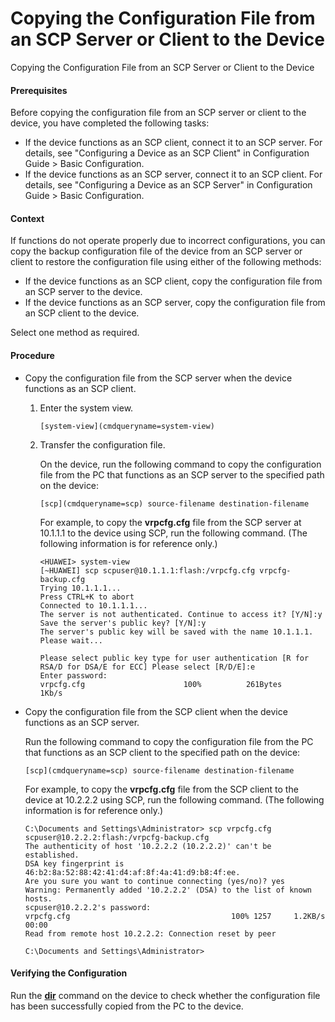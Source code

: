 Copying the Configuration File from an SCP Server or Client to the Device
=========================================================================

Copying the Configuration File from an SCP Server or Client to the Device

#### Prerequisites

Before copying the configuration file from an SCP server or client to the device, you have completed the following tasks:

* If the device functions as an SCP client, connect it to an SCP server. For details, see "Configuring a Device as an SCP Client" in Configuration Guide > Basic Configuration.
* If the device functions as an SCP server, connect it to an SCP client. For details, see "Configuring a Device as an SCP Server" in Configuration Guide > Basic Configuration.


#### Context

If functions do not operate properly due to incorrect configurations, you can copy the backup configuration file of the device from an SCP server or client to restore the configuration file using either of the following methods:

* If the device functions as an SCP client, copy the configuration file from an SCP server to the device.
* If the device functions as an SCP server, copy the configuration file from an SCP client to the device.

Select one method as required.


#### Procedure

* Copy the configuration file from the SCP server when the device functions as an SCP client.
  1. Enter the system view.
     
     
     ```
     [system-view](cmdqueryname=system-view) 
     ```
  2. Transfer the configuration file.
     
     
     
     On the device, run the following command to copy the configuration file from the PC that functions as an SCP server to the specified path on the device:
     
     ```
     [scp](cmdqueryname=scp) source-filename destination-filename
     ```
     
     For example, to copy the **vrpcfg.cfg** file from the SCP server at 10.1.1.1 to the device using SCP, run the following command. (The following information is for reference only.)
     
     ```
     <HUAWEI> system-view
     [~HUAWEI] scp scpuser@10.1.1.1:flash:/vrpcfg.cfg vrpcfg-backup.cfg 
     Trying 10.1.1.1...
     Press CTRL+K to abort
     Connected to 10.1.1.1...
     The server is not authenticated. Continue to access it? [Y/N]:y
     Save the server's public key? [Y/N]:y
     The server's public key will be saved with the name 10.1.1.1. Please wait...
     
     Please select public key type for user authentication [R for RSA/D for DSA/E for ECC] Please select [R/D/E]:e 
     Enter password:
     vrpcfg.cfg                      100%          261Bytes            1Kb/s
     ```
* Copy the configuration file from the SCP client when the device functions as an SCP server.
  
  
  
  Run the following command to copy the configuration file from the PC that functions as an SCP client to the specified path on the device:
  
  ```
  [scp](cmdqueryname=scp) source-filename destination-filename
  ```
  
  For example, to copy the **vrpcfg.cfg** file from the SCP client to the device at 10.2.2.2 using SCP, run the following command. (The following information is for reference only.)
  
  
  
  ```
  C:\Documents and Settings\Administrator> scp vrpcfg.cfg scpuser@10.2.2.2:flash:/vrpcfg-backup.cfg 
  The authenticity of host '10.2.2.2 (10.2.2.2)' can't be established.
  DSA key fingerprint is 46:b2:8a:52:88:42:41:d4:af:8f:4a:41:d9:b8:4f:ee.
  Are you sure you want to continue connecting (yes/no)? yes
  Warning: Permanently added '10.2.2.2' (DSA) to the list of known hosts.
  scpuser@10.2.2.2's password:
  vrpcfg.cfg                                    100% 1257     1.2KB/s   00:00
  Read from remote host 10.2.2.2: Connection reset by peer
  
  C:\Documents and Settings\Administrator>
  ```

#### Verifying the Configuration

Run the [**dir**](cmdqueryname=dir) command on the device to check whether the configuration file has been successfully copied from the PC to the device.